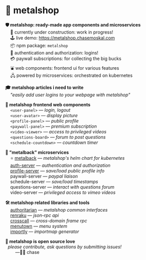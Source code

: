 
# 🤘 metalshop

**🛡️ metalshop: ready-made app components and microservices**  
&nbsp; &nbsp; 🚧 currently under construction: work in progress!  
&nbsp; &nbsp; 🕹 live demo: https://metalshop.chasemoskal.com  
&nbsp; &nbsp; 📦 npm package: `metalshop`  
&nbsp; &nbsp; 🔐 authentication and authorization: logins!  
&nbsp; &nbsp; 💳 paywall subscriptions: for collecting the big bucks  
&nbsp; &nbsp; ⛲ web components: frontend ui for various features  
&nbsp; &nbsp; 🖧 powered by microservices: orchestrated on kubernetes  

**🎓 metalshop articles i need to write**  
&nbsp; &nbsp; *"easily add user logins to your webpage with metalshop"*  

**🎁 metalshop frontend web components**  
&nbsp; &nbsp; `<user-panel>` — *login, logout*  
&nbsp; &nbsp; `<user-avatar>` — *display picture*  
&nbsp; &nbsp; `<profile-panel>` — *public profile*  
&nbsp; &nbsp; `<paywall-panel>` — *premium subscription*  
&nbsp; &nbsp; `<video-viewer>` — *access to privileged videos*  
&nbsp; &nbsp; `<questions-board>` — *forum to post questions*  
&nbsp; &nbsp; `<schedule-countdown>` — *countdown timer*  

**🐋 "metalback" microservices**  
&nbsp; &nbsp; ⭐ [metalback](https://github.com/chase-moskal/shopper/tree/master/source) — *metalshop's helm chart for kubernetes*  
&nbsp; &nbsp; [auth-server](https://github.com/chase-moskal/auth-server) — *authentication and authorization*  
&nbsp; &nbsp; [profile-server](https://github.com/chase-moskal/profile-server) — *save/load public profile info*  
&nbsp; &nbsp; paywall-server — *paypal liaison*  
&nbsp; &nbsp; schedule-server — *save/load timestamps*  
&nbsp; &nbsp; questions-server — *interact with questions forum*  
&nbsp; &nbsp; video-server — *privileged access to vimeo videos*  

**🛠️ metalshop related libraries and tools**  
&nbsp; &nbsp; [authoritarian](https://github.com/chase-moskal/authoritarian) — *metalshop common interfaces*  
&nbsp; &nbsp; [renraku](https://github.com/chase-moskal/renraku) — *json-rpc api*  
&nbsp; &nbsp; [crosscall](https://github.com/chase-moskal/crosscall) — *cross-domain frame rpc*  
&nbsp; &nbsp; [menutown](https://github.com/chase-moskal/menutown) — *menu system*  
&nbsp; &nbsp; [importly](https://github.com/chase-moskal/importly) — *importmap generator*  

**💐 metalshop is open source love**  
&nbsp; *please contribute, ask questions by submitting issues!*  
&nbsp; &nbsp; &nbsp; &nbsp; —👋😎 chase  
